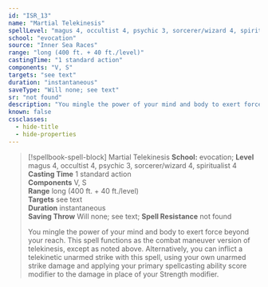 ```yaml
---
id: "ISR_13"
name: "Martial Telekinesis"
spellLevel: "magus 4, occultist 4, psychic 3, sorcerer/wizard 4, spiritualist 4"
school: "evocation"
source: "Inner Sea Races"
range: "long (400 ft. + 40 ft./level)"
castingTime: "1 standard action"
components: "V, S"
targets: "see text"
duration: "instantaneous"
saveType: "Will none; see text"
sr: "not found"
description: "You mingle the power of your mind and body to exert force beyond your reach. This spell functions as the combat maneuver version of telekinesis, except as noted above. Alternatively, you can inflict a telekinetic unarmed strike with this spell, using your own unarmed strike damage and applying your primary spellcasting ability score modifier to the damage in place of your Strength modifier."
known: false
cssclasses:
  - hide-title
  - hide-properties
---
```


> [!spellbook-spell-block] Martial Telekinesis
> **School:** evocation; **Level** magus 4, occultist 4, psychic 3, sorcerer/wizard 4, spiritualist 4
> **Casting Time** 1 standard action  
> **Components** V, S  
> **Range** long (400 ft. + 40 ft./level)  
> **Targets** see text  
> **Duration** instantaneous  
> **Saving Throw** Will none; see text; **Spell Resistance** not found
> 
> You mingle the power of your mind and body to exert force beyond your reach. This spell functions as the combat maneuver version of telekinesis, except as noted above. Alternatively, you can inflict a telekinetic unarmed strike with this spell, using your own unarmed strike damage and applying your primary spellcasting ability score modifier to the damage in place of your Strength modifier.